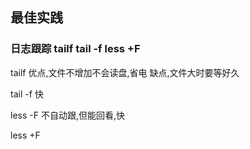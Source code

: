 
最佳实践
-----

### 日志跟踪 tailf tail -f less +F

 tailf 优点,文件不增加不会读盘,省电   缺点,文件大时要等好久

 tail -f 快
 
 less -F 不自动跟,但能回看,快

 less +F
